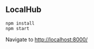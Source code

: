LocalHub
--------

```
npm install
npm start
```

Navigate to [http://localhost:8000/](http://localhost:8000)
